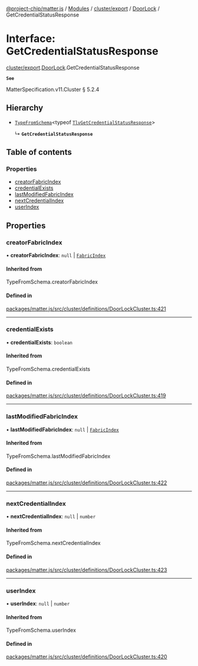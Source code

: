 [@project-chip/matter.js](../README.md) / [Modules](../modules.md) / [cluster/export](../modules/cluster_export.md) / [DoorLock](../modules/cluster_export.DoorLock.md) / GetCredentialStatusResponse

# Interface: GetCredentialStatusResponse

[cluster/export](../modules/cluster_export.md).[DoorLock](../modules/cluster_export.DoorLock.md).GetCredentialStatusResponse

**`See`**

MatterSpecification.v11.Cluster § 5.2.4

## Hierarchy

- [`TypeFromSchema`](../modules/tlv_export.md#typefromschema)\<typeof [`TlvGetCredentialStatusResponse`](../modules/cluster_export.DoorLock.md#tlvgetcredentialstatusresponse)\>

  ↳ **`GetCredentialStatusResponse`**

## Table of contents

### Properties

- [creatorFabricIndex](cluster_export.DoorLock.GetCredentialStatusResponse.md#creatorfabricindex)
- [credentialExists](cluster_export.DoorLock.GetCredentialStatusResponse.md#credentialexists)
- [lastModifiedFabricIndex](cluster_export.DoorLock.GetCredentialStatusResponse.md#lastmodifiedfabricindex)
- [nextCredentialIndex](cluster_export.DoorLock.GetCredentialStatusResponse.md#nextcredentialindex)
- [userIndex](cluster_export.DoorLock.GetCredentialStatusResponse.md#userindex)

## Properties

### creatorFabricIndex

• **creatorFabricIndex**: ``null`` \| [`FabricIndex`](../modules/datatype_export.md#fabricindex)

#### Inherited from

TypeFromSchema.creatorFabricIndex

#### Defined in

[packages/matter.js/src/cluster/definitions/DoorLockCluster.ts:421](https://github.com/project-chip/matter.js/blob/6d3b6a5d957d88a9231d6ecab4bb41f8133112be/packages/matter.js/src/cluster/definitions/DoorLockCluster.ts#L421)

___

### credentialExists

• **credentialExists**: `boolean`

#### Inherited from

TypeFromSchema.credentialExists

#### Defined in

[packages/matter.js/src/cluster/definitions/DoorLockCluster.ts:419](https://github.com/project-chip/matter.js/blob/6d3b6a5d957d88a9231d6ecab4bb41f8133112be/packages/matter.js/src/cluster/definitions/DoorLockCluster.ts#L419)

___

### lastModifiedFabricIndex

• **lastModifiedFabricIndex**: ``null`` \| [`FabricIndex`](../modules/datatype_export.md#fabricindex)

#### Inherited from

TypeFromSchema.lastModifiedFabricIndex

#### Defined in

[packages/matter.js/src/cluster/definitions/DoorLockCluster.ts:422](https://github.com/project-chip/matter.js/blob/6d3b6a5d957d88a9231d6ecab4bb41f8133112be/packages/matter.js/src/cluster/definitions/DoorLockCluster.ts#L422)

___

### nextCredentialIndex

• **nextCredentialIndex**: ``null`` \| `number`

#### Inherited from

TypeFromSchema.nextCredentialIndex

#### Defined in

[packages/matter.js/src/cluster/definitions/DoorLockCluster.ts:423](https://github.com/project-chip/matter.js/blob/6d3b6a5d957d88a9231d6ecab4bb41f8133112be/packages/matter.js/src/cluster/definitions/DoorLockCluster.ts#L423)

___

### userIndex

• **userIndex**: ``null`` \| `number`

#### Inherited from

TypeFromSchema.userIndex

#### Defined in

[packages/matter.js/src/cluster/definitions/DoorLockCluster.ts:420](https://github.com/project-chip/matter.js/blob/6d3b6a5d957d88a9231d6ecab4bb41f8133112be/packages/matter.js/src/cluster/definitions/DoorLockCluster.ts#L420)
